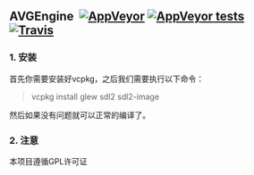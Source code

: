 ## AVGEngine&nbsp;&nbsp;[![AppVeyor](https://img.shields.io/appveyor/ci/gscience/avgengine.svg?label=Windows)](https://ci.appveyor.com/project/GScience/avgengine) [![AppVeyor tests](https://img.shields.io/appveyor/tests/GScience/AVGEngine.svg)](https://ci.appveyor.com/project/GScience/avgengine/build/tests) [![Travis](https://img.shields.io/travis/GScience/AVGEngine.svg?label=Android)](https://www.travis-ci.org/GScience/AVGEngine)
### 1. 安装
首先你需要安装好vcpkg，之后我们需要执行以下命令：
>vcpkg install glew sdl2 sdl2-image

然后如果没有问题就可以正常的编译了。
### 2. 注意
本项目遵循GPL许可证